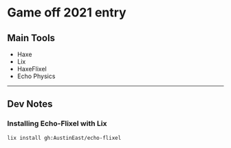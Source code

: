 # Game off 2021 entry

## Main Tools
- Haxe
- Lix
- HaxeFlixel
- Echo Physics

---
## Dev Notes
### Installing Echo-Flixel with Lix
```
lix install gh:AustinEast/echo-flixel
```
